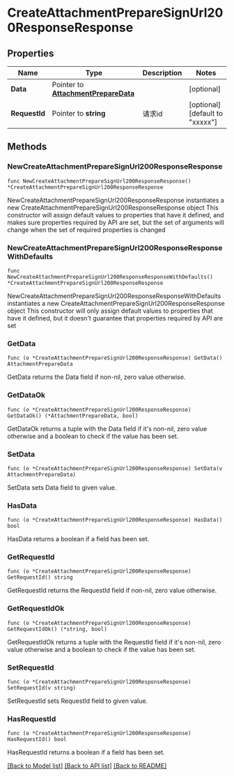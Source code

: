 # CreateAttachmentPrepareSignUrl200ResponseResponse

## Properties

Name | Type | Description | Notes
------------ | ------------- | ------------- | -------------
**Data** | Pointer to [**AttachmentPrepareData**](AttachmentPrepareData.md) |  | [optional] 
**RequestId** | Pointer to **string** | 请求id | [optional] [default to "xxxxx"]

## Methods

### NewCreateAttachmentPrepareSignUrl200ResponseResponse

`func NewCreateAttachmentPrepareSignUrl200ResponseResponse() *CreateAttachmentPrepareSignUrl200ResponseResponse`

NewCreateAttachmentPrepareSignUrl200ResponseResponse instantiates a new CreateAttachmentPrepareSignUrl200ResponseResponse object
This constructor will assign default values to properties that have it defined,
and makes sure properties required by API are set, but the set of arguments
will change when the set of required properties is changed

### NewCreateAttachmentPrepareSignUrl200ResponseResponseWithDefaults

`func NewCreateAttachmentPrepareSignUrl200ResponseResponseWithDefaults() *CreateAttachmentPrepareSignUrl200ResponseResponse`

NewCreateAttachmentPrepareSignUrl200ResponseResponseWithDefaults instantiates a new CreateAttachmentPrepareSignUrl200ResponseResponse object
This constructor will only assign default values to properties that have it defined,
but it doesn't guarantee that properties required by API are set

### GetData

`func (o *CreateAttachmentPrepareSignUrl200ResponseResponse) GetData() AttachmentPrepareData`

GetData returns the Data field if non-nil, zero value otherwise.

### GetDataOk

`func (o *CreateAttachmentPrepareSignUrl200ResponseResponse) GetDataOk() (*AttachmentPrepareData, bool)`

GetDataOk returns a tuple with the Data field if it's non-nil, zero value otherwise
and a boolean to check if the value has been set.

### SetData

`func (o *CreateAttachmentPrepareSignUrl200ResponseResponse) SetData(v AttachmentPrepareData)`

SetData sets Data field to given value.

### HasData

`func (o *CreateAttachmentPrepareSignUrl200ResponseResponse) HasData() bool`

HasData returns a boolean if a field has been set.

### GetRequestId

`func (o *CreateAttachmentPrepareSignUrl200ResponseResponse) GetRequestId() string`

GetRequestId returns the RequestId field if non-nil, zero value otherwise.

### GetRequestIdOk

`func (o *CreateAttachmentPrepareSignUrl200ResponseResponse) GetRequestIdOk() (*string, bool)`

GetRequestIdOk returns a tuple with the RequestId field if it's non-nil, zero value otherwise
and a boolean to check if the value has been set.

### SetRequestId

`func (o *CreateAttachmentPrepareSignUrl200ResponseResponse) SetRequestId(v string)`

SetRequestId sets RequestId field to given value.

### HasRequestId

`func (o *CreateAttachmentPrepareSignUrl200ResponseResponse) HasRequestId() bool`

HasRequestId returns a boolean if a field has been set.


[[Back to Model list]](../README.md#documentation-for-models) [[Back to API list]](../README.md#documentation-for-api-endpoints) [[Back to README]](../README.md)


